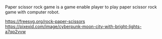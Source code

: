 
Paper scissor rock game is a game enable player to play paper scissor rock game with computer robot.







https://freesvg.org/rock-paper-scissors
https://pixexid.com/image/cyberpunk-moon-city-with-bright-lights-a7qp2vvw